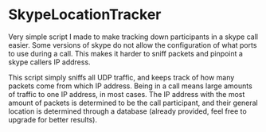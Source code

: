 # SkypeLocationTracker
Very simple script I made to make tracking down participants in a skype call easier. Some versions of skype do not allow the configuration of what ports to use during a call. This makes it harder to sniff packets and pinpoint a skype callers IP address.

This script simply sniffs all UDP traffic, and keeps track of how many packets come from which IP address. Being in a call means large amounts of traffic to one IP address, in most cases. The IP address with the most amount of packets is determined to be the call participant, and their general location is determined through a database (already provided, feel free to upgrade for better results).

